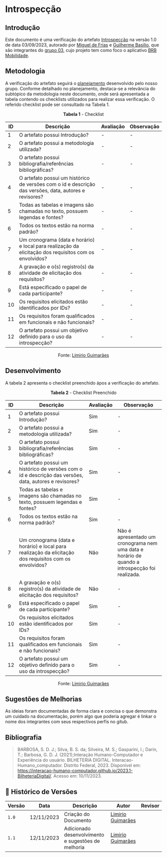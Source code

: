 # Introspecção
 
## Introdução

Este documento é uma verificação do artefato  [Introspecção](https://requisitos-de-software.github.io/2023.2-BRBMobilidade/Elicitação/Técnicas/Introspecção/) na versão 1.0 de data 03/09/2023, autorado por [Miguel de Frias](https://github.com/migueldefrias) e [Guilherme Basilio](https://github.com/GuilhermeBES), que são integrantes do [grupo 03](https://requisitos-de-software.github.io/2023.2-BRBMobilidade/), cujo projeto tem como foco o aplicativo [BRB Mobilidade](https://play.google.com/store/apps/details?id=br.com.brb.mobilidade&hl=pt_BR&gl=US&pli=1).

## Metodologia 

A verificação do artefato seguirá o [planejamento](https://requisitos-de-software.github.io/2023.2-Carteira_Digital_de_Transito/verificacao/planejamendoDaVerificacao/) desenvolvido pelo nosso grupo. Conforme detalhado no planejamento, destaca-se a relevância do subtópico da metodologia neste documento, onde será apresentada a tabela contendo os checklists utilizados para realizar essa verificação. O referido checklist pode ser consultado na Tabela 1.

<center>

**Tabela 1** - Checklist

| ID | Descrição                                                                                                                      | Avaliação  | Observação                                                             |
|----|--------------------------------------------------------------------------------------------------------------------------------|------------|------------------------------------------------------------------------|
| 1  | O artefato possui Introdução?                                                                                                  | -          | -                                                                      |
| 2  | O artefato possui a metodologia utilizada?                                                                    		      | -          | -                                                                      |
| 3  | O artefato possui bibliografia/referências bibliográficas?                                                                     | -          | -                                                                      |
| 4  | O artefato possui um histórico de versões com o id e descrição das versões, data, autores e revisores?                         | -          | -                                                                      |
| 5  | Todas as tabelas e imagens são chamadas no texto, possuem legendas e fontes?                                                   | -          | -                                                                      |
| 6  | Todos os textos estão na norma padrão?                                       						      | -          | -                                                                      |
| 7  | Um cronograma (data e horário) e local para realização da elicitação dos requisitos com os envolvidos?			      | -          | -                                                                      |
| 8  | A gravação e o(s) registro(s) da atividade de elicitação dos requisitos?                                                       | -          | -                                                                      |
| 9  | Está especificado o papel de cada participante?                                                                                | -          | -  								    |
| 10 | Os requisitos elicitados estão identificados por IDs?	                                                                      | -          | -                                                                      |
| 11 | Os requisitos foram qualificados em funcionais e não funcionais?	                                                              | -          | -                                                                      |
| 12  |  O artefato possui um objetivo definido para o uso da introspecção?                                                           | -          | -  								    |

Fonte: [Limirio Guimarães](https://github.com/LimirioGuimaraes)

</center>

## Desenvolvimento 


A tabela 2 apresenta o checklist preenchido ápos a verificação do artefato.
<center>

**Tabela 2** - Checklist Preenchido

| ID | Descrição                                                                                                                      | Avaliação  | Observação                                                             |
|----|--------------------------------------------------------------------------------------------------------------------------------|------------|------------------------------------------------------------------------|
| 1  | O artefato possui Introdução?                                                                                                  | Sim          | -                                                                      |
| 2  | O artefato possui a metodologia utilizada?                                                                    		      | Sim          | -                                                                      |
| 3  | O artefato possui bibliografia/referências bibliográficas?                                                                     | Sim          | -                                                                      |
| 4  | O artefato possui um histórico de versões com o id e descrição das versões, data, autores e revisores?                         | Sim          | -                                                                      |
| 5  | Todas as tabelas e imagens são chamadas no texto, possuem legendas e fontes?                                                   | Sim          | -                                                                      |
| 6  | Todos os textos estão na norma padrão?                                       						      | Sim          | -                                                                      |
| 7  | Um cronograma (data e horário) e local para realização da elicitação dos requisitos com os envolvidos?			      | Não          | Não é apresentado um cronograma nem uma data e horário de quando a introspecção foi realizada.|
| 8  | A gravação e o(s) registro(s) da atividade de elicitação dos requisitos?                                                       | Não          | -                                                                      |
| 9  | Está especificado o papel de cada participante?                                                                                | Sim          | -  								    |
| 10 | Os requisitos elicitados estão identificados por IDs?	                                                                      | Sim          | -                                                                      |
| 11 | Os requisitos foram qualificados em funcionais e não funcionais?	                                                              | Sim          | -                                                                      |
| 12  |  O artefato possui um objetivo definido para o uso da introspecção?                                                           | Sim          | -  								    |

Fonte: [Limirio Guimarães](https://github.com/LimirioGuimaraes)

</center>

## Sugestões de Melhorias

As ideias foram documentadas de forma clara e concisa o que demonstra um cuidado na documentação, porém algo que poderia agregar é linkar o nome dos integrantes com seus respectivos perfis no gitub.

## Bibliografia

> BARBOSA, S. D. J.; Silva, B. S. da; Silveira, M. S.; Gasparini, I.; Darin, T.; Barbosa, G. D. J. (2021);Interação Humano-Computador e Experiência do usuário.
> BILHETERIA DIGITAL. Interacao-Humano_computador. Distrito Federal, 2023. Disponível em: <https://interacao-humano-computador.github.io/2023.1-BilheteriaDigital/>. Acesso em: 10/11/2023.<br>

## 📑 Histórico de Versões

| Versão | Data       | Descrição                                       | Autor                                          | Revisor                                      |
| ------ | ---------- | ----------------------------------------------- | -----------------------------------------------| ---------------------------------------------|
| `1.0`  | 12/11/2023 | Criação do Documento | [Limirio Guimarães](https://github.com/LimirioGuimaraes) |  |
| `1.1`  | 12/11/2023 | Adicionado desenvolvimento e sugestões de melhoria | [Limirio Guimarães](https://github.com/LimirioGuimaraes) |  |